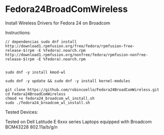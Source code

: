 # Fedora24BroadComWireless
Install Wireless Drivers for Fedora 24 on Broadcom

Instructions:

```
// dependencias sudo dnf install http://download1.rpmfusion.org/free/fedora/rpmfusion-free-release-$(rpm -E %fedora).noarch.rpm http://download1.rpmfusion.org/nonfree/fedora/rpmfusion-nonfree-release-$(rpm -E %fedora).noarch.rpm


sudo dnf -y install kmod-wl

sudo dnf -y update && sudo dnf -y install kernel-modules

```




```
git clone https://github.com/robincoello/Fedora24BroadComWireless.git
cd Fedora24BroadComWireless
chmod +x fedora24_broadcom_wl_install.sh
sudo ./fedora24_broadcom_wl_install.sh
```


Tested Devices:

Tested on Dell Latitude E 6xxx series Laptops equipped with Broadcom BCM43228 802.11a/b/g/n
